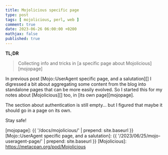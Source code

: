 ```yaml
---
title: Mojolicious specific page
type: post
tags: [ mojolicious, perl, web ]
comment: true
date: 2023-06-26 06:00:00 +0200
mathjax: false
published: true
---
```


**TL;DR**

> Collecting info and tricks in [a specific page about Mojolicious][mojopage]

In previous post [Mojo::UserAgent specific page, and a salutation][] I
digressed a bit about aggregating some content from the blog into standalone
pages that can be more easily evolved. So I started this for my notes about
[Mojolicious][] too, in [its own page][mojopage].

The section about authentication is still empty... but I figured that maybe
it should go in a page on its own.

Stay safe!

[Perl]: https://www.perl.org/
[mojopage]: {{ '/docs/mojolicious/' | prepend: site.baseurl }}
[Mojo::UserAgent specific page, and a salutation]: {{ '/2023/06/25/mojo-useragent-page/' | prepend: site.baseurl }}
[Mojolicious]: https://metacpan.org/pod/Mojolicious
